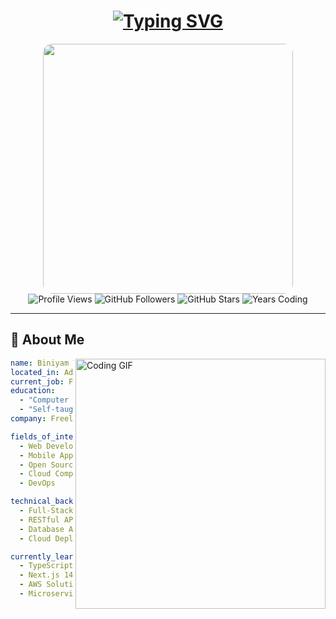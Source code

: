 <h1 align="center">
  <a href="https://git.io/typing-svg">
    <img src="https://readme-typing-svg.herokuapp.com/?font=Fira+Code&size=35&duration=3000&pause=1000&color=38BDF8&center=true&vCenter=true&width=800&lines=Hi+%F0%9F%91%8B%2C+I'm+Biniyam+Tehakele;Full-stack+Website+Developer;From+Ethiopia+%F0%9F%87%AA%F0%9F%87%B9;React+%7C+JavaScript+Expert;C%23+DotNet+Framework+Specialist;Open+Source+Contributor;Building+Amazing+Web+Experiences;Code+%7C+Create+%7C+Innovate" alt="Typing SVG" />
  </a>
</h1>

<div align="center">
  <img src="https://media.giphy.com/media/qgQUggAC3Pfv687qPC/giphy.gif" width="400" style="border-radius: 15px;"/>
</div>

<div align="center">
  <img src="https://komarev.com/ghpvc/?username=binadev29&label=PROFILE+VIEWS&color=0e75b6&style=for-the-badge" alt="Profile Views" />
  <img src="https://img.shields.io/github/followers/binadev29?logo=github&style=for-the-badge&color=0e75b6&labelColor=1c1917" alt="GitHub Followers" />
  <img src="https://img.shields.io/github/stars/binadev29?affiliations=OWNER%2CCOLLABORATOR&logo=github&style=for-the-badge&color=0e75b6&labelColor=1c1917" alt="GitHub Stars" />
  <img src="https://img.shields.io/badge/Years+Coding-5%2B-blue?style=for-the-badge&logo=code&logoColor=white" alt="Years Coding" />
</div>

---

## 🎯 About Me
<img align="right" alt="Coding GIF" width="400" src="https://media.giphy.com/media/L1R1tvI9svkIWwpVYr/giphy.gif">

```yaml
name: Biniyam Tehakele
located_in: Addis Ababa, Ethiopia
current_job: Full-stack Developer
education:
  - "Computer Science"
  - "Self-taught Developer"
company: Freelancer

fields_of_interests:
  - Web Development
  - Mobile Applications
  - Open Source
  - Cloud Computing
  - DevOps

technical_background:
  - Full-Stack Web Development
  - RESTful API Design
  - Database Architecture
  - Cloud Deployment

currently_learning:
  - TypeScript
  - Next.js 14
  - AWS Solutions Architecture
  - Microservices
